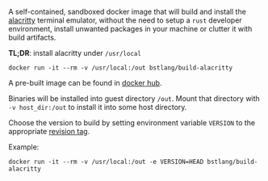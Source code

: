 A self-contained, sandboxed docker image that will build and install the
[alacritty](https://github.com/alacritty/alacritty) terminal emulator, without
the need to setup a `rust` developer environment, install unwanted packages in
your machine or clutter it with build artifacts.

**TL;DR**: install alacritty under `/usr/local`
```
docker run -it --rm -v /usr/local:/out bstlang/build-alacritty
```

A pre-built image can be found in [docker
hub](https://hub.docker.com/r/bstlang/build-alacritty).

Binaries will be installed into guest directory `/out`. Mount that directory
with `-v host_dir:/out` to install it into some host directory.

Choose the version to build by setting environment variable `VERSION` to the
appropriate [revision tag](https://github.com/alacritty/alacritty/releases).

Example:
```
docker run -it --rm -v /usr/local:/out -e VERSION=HEAD bstlang/build-alacritty
```
